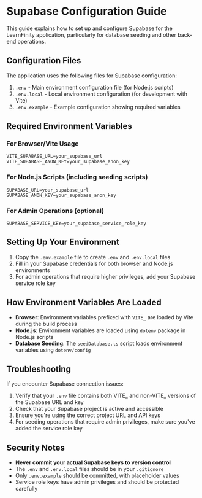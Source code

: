# Supabase Configuration Guide

This guide explains how to set up and configure Supabase for the LearnFinity application, particularly for database seeding and other back-end operations.

## Configuration Files

The application uses the following files for Supabase configuration:

1. `.env` - Main environment configuration file (for Node.js scripts)
2. `.env.local` - Local environment configuration (for development with Vite)
3. `.env.example` - Example configuration showing required variables

## Required Environment Variables

### For Browser/Vite Usage

```
VITE_SUPABASE_URL=your_supabase_url
VITE_SUPABASE_ANON_KEY=your_supabase_anon_key
```

### For Node.js Scripts (including seeding scripts)

```
SUPABASE_URL=your_supabase_url
SUPABASE_ANON_KEY=your_supabase_anon_key
```

### For Admin Operations (optional)

```
SUPABASE_SERVICE_KEY=your_supabase_service_role_key
```

## Setting Up Your Environment

1. Copy the `.env.example` file to create `.env` and `.env.local` files
2. Fill in your Supabase credentials for both browser and Node.js environments
3. For admin operations that require higher privileges, add your Supabase service role key

## How Environment Variables Are Loaded

- **Browser**: Environment variables prefixed with `VITE_` are loaded by Vite during the build process
- **Node.js**: Environment variables are loaded using `dotenv` package in Node.js scripts
- **Database Seeding**: The `seedDatabase.ts` script loads environment variables using `dotenv/config`

## Troubleshooting

If you encounter Supabase connection issues:

1. Verify that your `.env` file contains both VITE_ and non-VITE_ versions of the Supabase URL and key
2. Check that your Supabase project is active and accessible
3. Ensure you're using the correct project URL and API keys
4. For seeding operations that require admin privileges, make sure you've added the service role key

## Security Notes

- **Never commit your actual Supabase keys to version control**
- The `.env` and `.env.local` files should be in your `.gitignore`
- Only `.env.example` should be committed, with placeholder values
- Service role keys have admin privileges and should be protected carefully 